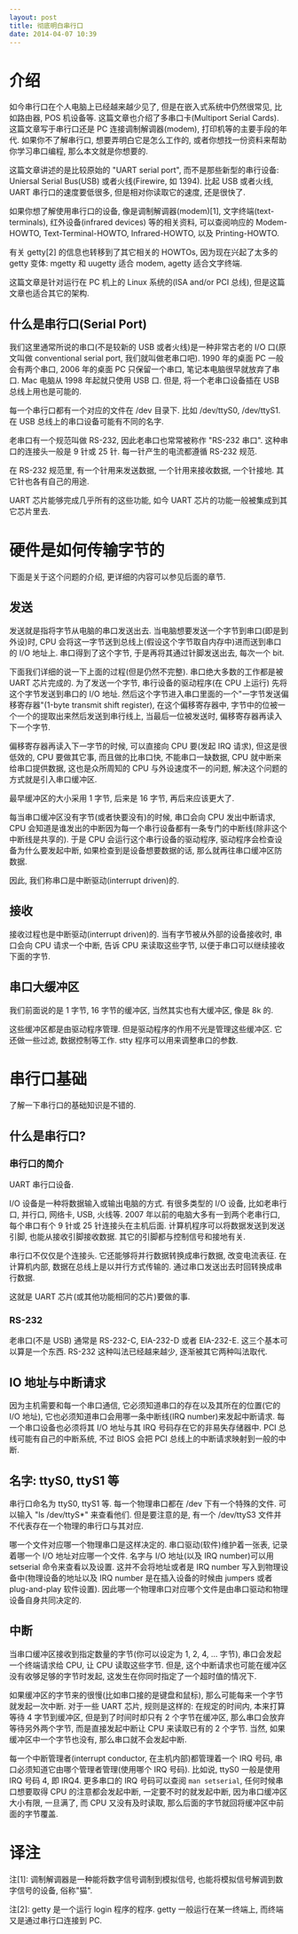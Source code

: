```yaml
---
layout: post
title: 彻底明白串行口
date: 2014-04-07 10:39
---
```


# 介绍

如今串行口在个人电脑上已经越来越少见了, 但是在嵌入式系统中仍然很常见, 比如路由器, POS 机设备等. 这篇文章也介绍了多串口卡(Multiport Serial Cards). 这篇文章写于串行口还是 PC 连接调制解调器(modem), 打印机等的主要手段的年代. 如果你不了解串行口, 想要弄明白它是怎么工作的, 或者你想找一份资料来帮助你学习串口编程, 那么本文就是你想要的.

这篇文章讲述的是比较原始的 "UART serial port", 而不是那些新型的串行设备: Uniersal Serial Bus(USB) 或者火线(Firewire, 如 1394). 比起 USB 或者火线, UART 串行口的速度要低很多, 但是相对你读取它的速度, 还是很快了. 

如果你想了解使用串行口的设备, 像是调制解调器(modem)[1], 文字终端(text-terminals), 红外设备(infrared devices) 等的相关资料, 可以查阅响应的 Modem-HOWTO, Text-Terminal-HOWTO, Infrared-HOWTO, 以及 Printing-HOWTO.

有关 getty[2] 的信息也转移到了其它相关的 HOWTOs, 因为现在兴起了太多的 getty 变体: mgetty 和 uugetty 适合 modem, agetty 适合文字终端.

这篇文章是针对运行在 PC 机上的 Linux 系统的(ISA and/or PCI 总线), 但是这篇文章也适合其它的架构.

## 什么是串行口(Serial Port)

我们这里通常所说的串口(不是较新的 USB 或者火线)是一种非常古老的 I/O 口(原文叫做 conventional serial port, 我们就叫做老串口吧). 1990 年的桌面 PC 一般会有两个串口, 2006 年的桌面 PC 只保留一个串口, 笔记本电脑很早就放弃了串口. Mac 电脑从 1998 年起就只使用 USB 口. 但是, 将一个老串口设备插在 USB 总线上用也是可能的.

每一个串行口都有一个对应的文件在 /dev 目录下. 比如 /dev/ttyS0, /dev/ttyS1. 在 USB 总线上的串口设备可能有不同的名字.

老串口有一个规范叫做 RS-232, 因此老串口也常常被称作 "RS-232 串口". 这种串口的连接头一般是 9 针或 25 针. 每一针产生的电流都遵循 RS-232 规范.

在 RS-232 规范里, 有一个针用来发送数据, 一个针用来接收数据, 一个针接地. 其它针也各有自己的用途.

UART 芯片能够完成几乎所有的这些功能, 如今 UART 芯片的功能一般被集成到其它芯片里去.

# 硬件是如何传输字节的

下面是关于这个问题的介绍, 更详细的内容可以参见后面的章节.

## 发送

发送就是指将字节从电脑的串口发送出去. 当电脑想要发送一个字节到串口(即是到外设)时, CPU 会将这一字节送到总线上(假设这个字节取自内存中)进而送到串口的 I/O 地址上. 串口得到了这个字节, 于是再将其通过针脚发送出去, 每次一个 bit.

下面我们详细的说一下上面的过程(但是仍然不完整). 串口绝大多数的工作都是被 UART 芯片完成的. 为了发送一个字节, 串行设备的驱动程序(在 CPU 上运行) 先将这个字节发送到串口的 I/O 地址. 然后这个字节进入串口里面的一个"一字节发送偏移寄存器"(1-byte transmit shift register), 在这个偏移寄存器中, 字节中的位被一个一个的提取出来然后发送到串行线上, 当最后一位被发送时, 偏移寄存器再读入下一个字节.

偏移寄存器再读入下一字节的时候, 可以直接向 CPU 要(发起 IRQ 请求), 但这是很低效的, CPU 要做其它事, 而且做的比串口快, 不能串口一缺数据, CPU 就中断来给串口提供数据, 这也是众所周知的 CPU 与外设速度不一的问题, 解决这个问题的方式就是引入串口缓冲区.

最早缓冲区的大小采用 1 字节, 后来是 16 字节, 再后来应该更大了.

每当串口缓冲区没有字节(或者快要没有)的时候, 串口会向 CPU 发出中断请求, CPU 会知道是谁发出的中断因为每一个串行设备都有一条专门的中断线(除非这个中断线是共享的). 于是 CPU 会运行这个串行设备的驱动程序, 驱动程序会检查设备为什么要发起中断, 如果检查到是设备想要数据的话, 那么就再往串口缓冲区防数据.

因此, 我们称串口是中断驱动(interrupt driven)的. 

## 接收

接收过程也是中断驱动(interrupt driven)的. 当有字节被从外部的设备接收时, 串口会向 CPU 请求一个中断, 告诉 CPU 来读取这些字节, 以便于串口可以继续接收下面的字节.

## 串口大缓冲区

我们前面说的是 1 字节, 16 字节的缓冲区, 当然其实也有大缓冲区, 像是 8k 的. 

这些缓冲区都是由驱动程序管理. 但是驱动程序的作用不光是管理这些缓冲区. 它还做一些过滤, 数据控制等工作. stty 程序可以用来调整串口的参数.

# 串行口基础

了解一下串行口的基础知识是不错的.

## 什么是串行口?

### 串行口的简介

UART 串行口设备.

I/O 设备是一种将数据输入或输出电脑的方式. 有很多类型的 I/O 设备, 比如老串行口, 并行口, 网络卡, USB, 火线等. 2007 年以前的电脑大多有一到两个老串行口, 每个串口有个 9 针或 25 针连接头在主机后面. 计算机程序可以将数据发送到发送引脚, 也能从接收引脚接收数据. 其它的引脚都与控制信号和接地有关.

串行口不仅仅是个连接头. 它还能够将并行数据转换成串行数据, 改变电流表征. 在计算机内部, 数据在总线上是以并行方式传输的. 通过串口发送出去时回转换成串行数据.

这就是 UART 芯片(或其他功能相同的芯片)要做的事.

### RS-232

老串口(不是 USB) 通常是 RS-232-C, EIA-232-D 或者 EIA-232-E. 这三个基本可以算是一个东西. RS-232 这种叫法已经越来越少, 逐渐被其它两种叫法取代.

## IO 地址与中断请求

因为主机需要和每一个串口通信, 它必须知道串口的存在以及其所在的位置(它的 I/O 地址), 它也必须知道串口会用哪一条中断线(IRQ number)来发起中断请求. 每一个串口设备也必须将其 I/O 地址与其 IRQ 号码存在它的非易失存储器中. PCI 总线可能有自己的中断系统, 不过 BIOS 会把 PCI 总线上的中断请求映射到一般的中断.

## 名字: ttyS0, ttyS1 等

串行口命名为 ttyS0, ttyS1 等. 每一个物理串口都在 /dev 下有一个特殊的文件. 可以输入 "ls /dev/ttyS\*" 来查看他们. 但是要注意的是, 有一个 /dev/ttyS3 文件并不代表存在一个物理的串行口与其对应.

哪一个文件对应哪一个物理串口是这样决定的. 串口驱动(软件)维护着一张表, 记录着哪一个 I/O 地址对应哪一个文件. 名字与 I/O 地址(以及 IRQ number)可以用 setserial 命令来查看以及设置. 这并不会将地址或者是 IRQ number 写入到物理设备中(物理设备的地址以及 IRQ number 是在插入设备的时候由 jumpers 或者 plug-and-play 软件设置). 因此哪一个物理串口对应哪个文件是由串口驱动和物理设备自身共同决定的.

## 中断

当串口缓冲区接收到指定数量的字节(你可以设定为 1, 2, 4, ... 字节), 串口会发起一个终端请求给 CPU, 让 CPU 读取这些字节. 但是, 这个中断请求也可能在缓冲区没有收够足够的字节时发起, 这发生在你同时指定了一个超时值的情况下. 

如果缓冲区的字节来的很慢(比如串口接的是键盘和鼠标), 那么可能每来一个字节就发起一次中断. 对于一些 UART 芯片, 规则是这样的: 在规定的时间内, 本来打算等待 4 字节到缓冲区, 但是到了时间时却只有 2 个字节在缓冲区, 那么串口会放弃等待另外两个字节, 而是直接发起中断让 CPU 来读取已有的 2 个字节. 当然, 如果缓冲区中一个字节也没有, 那么串口就不会发起中断.

每一个中断管理者(interrupt conductor, 在主机内部)都管理着一个 IRQ 号码, 串口必须知道它由哪个管理者管理(使用哪个 IRQ 号码). 比如说, ttyS0 一般是使用 IRQ 号码 4, 即 IRQ4. 更多串口的 IRQ 号码可以查阅 `man setserial`, 任何时候串口想要取得 CPU 的注意都会发起中断, 一定要不时的就发起中断, 因为串口缓冲区大小有限, 一旦满了, 而 CPU 又没有及时读取, 那么后面的字节就回将缓冲区中前面的字节覆盖.

# 译注

注[1]: 调制解调器是一种能将数字信号调制到模拟信号, 也能将模拟信号解调到数字信号的设备, 俗称"猫".

注[2]: getty 是一个运行 login 程序的程序. getty 一般运行在某一终端上, 而终端又是通过串行口连接到 PC.

